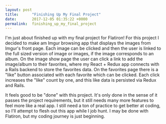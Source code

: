 ```yaml
---
layout: post
title:      "Finishing Up My Final Project"
date:       2017-12-05 01:35:22 +0000
permalink:  finishing_up_my_final_project
---
```



I'm just about finished up with my final project for Flatiron! For this project I decided to make am Imgur browsing app that displays the images from Imgur's front page. Each image can be clicked and then the user is linked to the full sized version of image or images, if the image corresponds to an album. On the image show page the user can click a link to add the image/album to their favorites, where my React + Redux app connects with a Rails backend to store the favorites data. On the favorites page there is a "like" button associated with each favorite which can be clicked. Each click increases the "like" count by one, and this like data is persisted via Redux and Rails. 

It feels good to be "done" with this project. It's only done in the sense of it passes the project requirements, but it still needs many more features to feel more like a real app. I still need a ton of practice to get better at coding, so I'll attempt to flesh out this app while I job hunt. I may be done with Flatiron, but my coding journey is just beginning. 
